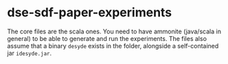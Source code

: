 # dse-sdf-paper-experiments

The core files are the scala ones. You need to have ammonite (java/scala in general) to be able to generate and run the experiments.
The files also assume that a binary `desyde` exists in the folder, alongside a self-contained jar `idesyde.jar`.